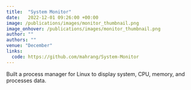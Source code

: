 ```yaml
---
title:  "System Monitor"
date:   2022-12-01 09:26:00 +00:00
image: /publications/images/monitor_thumbnail.png
image_onhover: /publications/images/monitor_thumbnail.png
author: ""
authors: ""
venue: "December"
links:
  code: https://github.com/mahrang/System-Monitor
---
```

Built a process manager for Linux to display system, CPU, memory, and processes data.
